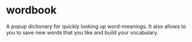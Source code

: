 # wordbook
A popup dictionary for quickly looking up word-meanings. It also allows to you to save new words that you like and build your vocabulary.
